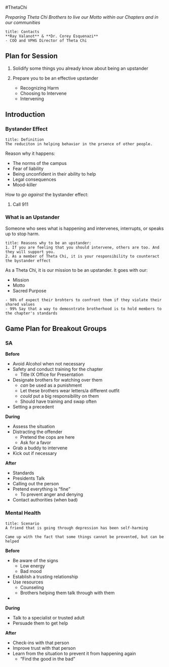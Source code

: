 #ThetaChi 

*Preparing Theta Chi Brothers to live our Motto within our Chapters and in our communities*

```ad-example
title: Contacts
**Ray Valanot** & **Dr. Corey Esquenazi**
- COO and VPHS Director of Theta Chi
```

## Plan for Session

1. Solidify some things you already know about being an upstander

1. Prepare you to be an effective upstander
	- Recognizing Harm
	- Choosing to Intervene
	- Intervening

## Introduction

### Bystander Effect

```ad-summary
title: Definition
The reduciton in helping behavior in the prsence of other people.
```

Reason why it happens:
- The norms of the campus
- Fear of liability
- Being unconfident in their ability to help
- Legal consequences
- Mood-killer

How to *go against* the bystander effect:

1. Call 911

### What is an Upstander

Someone who sees what is happening and intervenes, interrupts, or speaks up to stop harm.

```ad-check
title: Reasons why to be an upstander:
1. If you are feeling that you should intervene, others are too. And they will support you.
2. As a member of Theta Chi, it is your responsibility to counteract the bystander effect
```

As a Theta Chi, it is our mission to be an upstander. It goes with our:
- Mission
- Motto
- Sacred Purpose

```ad-example
- 98% of expect their brohters to confront them if they violate their shared values
- 99% Say that a way to demosntrate brotherhood is to hold members to the chapter's standards
```

## Game Plan for Breakout Groups

### SA

**Before**
- Avoid Alcohol when not necessary
- Safety and conduct training for the chapter
	- Title IX Office for Presentation
- Designate brothers for watching over them
	- *can* be used as a punishment
	- Let these brothers wear letters/a different outfit
	- *could* put a big responsibility on them
	- Should have training and swap often
- Setting a precedent

**During**
- Assess the situation
- Distracting the offender
	- Pretend the cops are here
	- Ask for a favor
- Grab a buddy to intervene
- Kick out if necessary

**After**
- Standards
- Presidents Talk
- Calling out the person
- Pretend everything is “fine”
	- To prevent anger and denying
- Contact authorities (when bad)

### Mental Health

```ad-summary
title: Scenario
A friend that is going through depression has been self-harming
```

```ad-important
Came up with the fact that some things cannot be prevented, but can be helped
```

**Before**
- Be aware of the signs
	- Low energy
	- Bad mood
- Establish a trusting relationship
- Use resources
	- Counseling
	- Brothers helping them talk through with them
- 

**During**
- Talk to a specialist or trusted adult
- Persuade them to get help

**After**
- Check-ins with that person
- Improve trust with that person
- Learn from the situation to prevent it from happening again
	- “Find the good in the bad”

